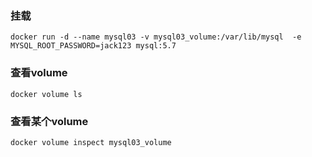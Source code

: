 
### 挂载
`docker run -d --name mysql03 -v mysql03_volume:/var/lib/mysql  -e MYSQL_ROOT_PASSWORD=jack123 mysql:5.7`

### 查看volume
` docker volume ls
`

### 查看某个volume
`docker volume inspect mysql03_volume`
